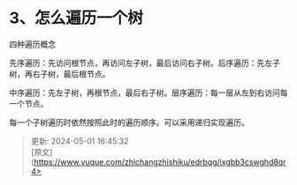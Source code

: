 # 3、怎么遍历一个树

四种遍历概念



先序遍历：先访问根节点，再访问左子树，最后访问右子树。后序遍历：先左子树，再右子树，最后根节点。

中序遍历：先左子树，再根节点，最后右子树。层序遍历：每一层从左到右访问每一个节点。

每一个子树遍历时依然按照此时的遍历顺序。可以采用递归实现遍历。



> 更新: 2024-05-01 16:45:32  
> [原文](https://www.yuque.com/zhichangzhishiku/edrbqg/ixgbb3cswghd8qr4>
